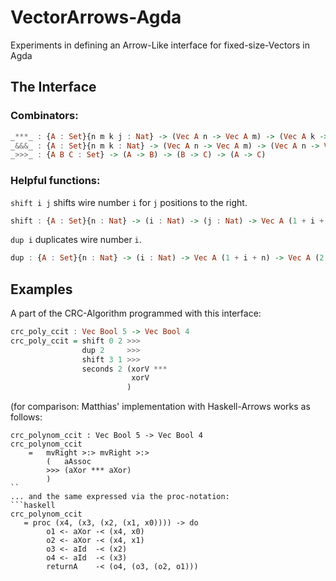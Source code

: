 # VectorArrows-Agda

Experiments in defining an Arrow-Like interface for fixed-size-Vectors in Agda

## The Interface

### Combinators: 

```haskell
_***_ : {A : Set}{n m k j : Nat} -> (Vec A n -> Vec A m) -> (Vec A k -> Vec A j) -> Vec A (n + k) -> Vec A (m + j)
_&&&_ : {A : Set}{n m k : Nat} -> (Vec A n -> Vec A m) -> (Vec A n -> Vec A k) -> Vec A n -> Vec A (m + k)
_>>>_ : {A B C : Set} -> (A -> B) -> (B -> C) -> (A -> C)
```

### Helpful functions: 

`shift i j` shifts wire number `i` for `j` positions to the right.
```haskell
shift : {A : Set}{n : Nat} -> (i : Nat) -> (j : Nat) -> Vec A (1 + i + j + n) -> Vec A (1 + i + j + n)
```

`dup i` duplicates wire number `i`. 
```haskell
dup : {A : Set}{n : Nat} -> (i : Nat) -> Vec A (1 + i + n) -> Vec A (2 + i + n)
```

## Examples

A part of the CRC-Algorithm programmed with this interface: 

```haskell
crc_poly_ccit : Vec Bool 5 -> Vec Bool 4
crc_poly_ccit = shift 0 2 >>> 
                dup 2     >>> 
                shift 3 1 >>> 
                seconds 2 (xorV *** 
                           xorV
                          )
```

(for comparison: Matthias' implementation with Haskell-Arrows works as follows: 
```
crc_polynom_ccit : Vec Bool 5 -> Vec Bool 4 
crc_polynom_ccit 
    =   mvRight >:> mvRight >:>
        (   aAssoc 
        >>> (aXor *** aXor)
        )
``
... and the same expressed via the proc-notation: 
```haskell
crc_polynom_ccit 
   = proc (x4, (x3, (x2, (x1, x0)))) -> do
        o1 <- aXor -< (x4, x0)
        o2 <- aXor -< (x4, x1)
        o3 <- aId  -< (x2)
        o4 <- aId  -< (x3)
        returnA    -< (o4, (o3, (o2, o1)))
```


